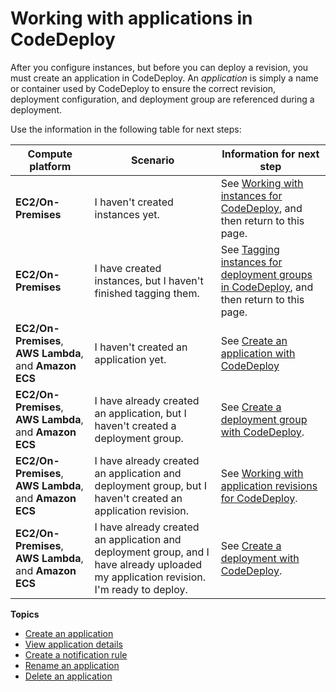 # Working with applications in CodeDeploy<a name="applications"></a>

After you configure instances, but before you can deploy a revision, you must create an application in CodeDeploy\. An *application* is simply a name or container used by CodeDeploy to ensure the correct revision, deployment configuration, and deployment group are referenced during a deployment\. 

Use the information in the following table for next steps:


| Compute platform | Scenario | Information for next step | 
| --- | --- | --- | 
|  **EC2/On\-Premises**  |  I haven't created instances yet\.  |  See [Working with instances for CodeDeploy](instances.md), and then return to this page\.  | 
|  **EC2/On\-Premises**  | I have created instances, but I haven't finished tagging them\. |  See [Tagging instances for deployment groups in CodeDeploy](instances-tagging.md), and then return to this page\.  | 
|   **EC2/On\-Premises**, **AWS Lambda**, and **Amazon ECS**   |  I haven't created an application yet\.  |  See [Create an application with CodeDeploy](applications-create.md)   | 
|   **EC2/On\-Premises**, **AWS Lambda**, and **Amazon ECS**   |  I have already created an application, but I haven't created a deployment group\.  |  See [Create a deployment group with CodeDeploy](deployment-groups-create.md)\.  | 
|   **EC2/On\-Premises**, **AWS Lambda**, and **Amazon ECS**   | I have already created an application and deployment group, but I haven't created an application revision\. | See [Working with application revisions for CodeDeploy](application-revisions.md)\. | 
|   **EC2/On\-Premises**, **AWS Lambda**, and **Amazon ECS**   | I have already created an application and deployment group, and I have already uploaded my application revision\. I'm ready to deploy\. | See [Create a deployment with CodeDeploy](deployments-create.md)\. | 

**Topics**
+ [Create an application](applications-create.md)
+ [View application details](applications-view-details.md)
+ [Create a notification rule](notification-rule-create.md)
+ [Rename an application](applications-rename.md)
+ [Delete an application](applications-delete.md)